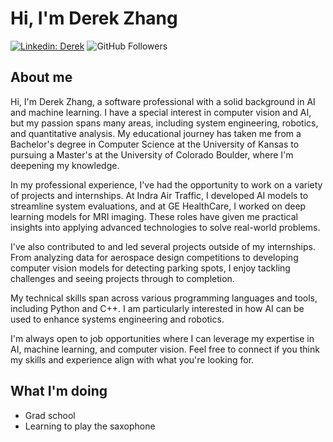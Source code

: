 # Hi, I'm Derek Zhang
[![Linkedin: Derek](https://img.shields.io/badge/-Derek-blue?style=flat-square&logo=Linkedin&logoColor=white&link=https://www.linkedin.com/in/derekzhang0000/)](https://www.linkedin.com/in/derekzhang0000/)
![GitHub Followers](https://img.shields.io/github/followers/DerekZhang0000?label=Follow&style=social)

## About me
<p>Hi, I'm Derek Zhang, a software professional with a solid background in AI and machine learning. I have a special interest in computer vision and AI, but my passion spans many areas, including system engineering, robotics, and quantitative analysis. My educational journey has taken me from a Bachelor's degree in Computer Science at the University of Kansas to pursuing a Master's at the University of Colorado Boulder, where I'm deepening my knowledge.

In my professional experience, I've had the opportunity to work on a variety of projects and internships. At Indra Air Traffic, I developed AI models to streamline system evaluations, and at GE HealthCare, I worked on deep learning models for MRI imaging. These roles have given me practical insights into applying advanced technologies to solve real-world problems.

I've also contributed to and led several projects outside of my internships. From analyzing data for aerospace design competitions to developing computer vision models for detecting parking spots, I enjoy tackling challenges and seeing projects through to completion.

My technical skills span across various programming languages and tools, including Python and C++. I am particularly interested in how AI can be used to enhance systems engineering and robotics.

I'm always open to job opportunities where I can leverage my expertise in AI, machine learning, and computer vision. Feel free to connect if you think my skills and experience align with what you're looking for.</p>

## What I'm doing
- Grad school
- Learning to play the saxophone

